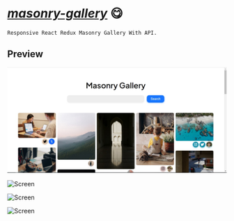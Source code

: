 # [_masonry-gallery_](https://andreishpinko.github.io/masonry-gallery) 😋

```
Responsive React Redux Masonry Gallery With API.
```
## Preview
![Screen](https://github.com/AndreiShpinko/masonry-gallery/blob/gh-pages/readmeScreens/screen1.jpg)

![Screen](https://github.com/AndreiShpinko/react-weather/blob/main/public/readme/screen2.jpg)

![Screen](https://github.com/AndreiShpinko/react-weather/blob/main/public/readme/screen3.jpg)

![Screen](https://github.com/AndreiShpinko/react-weather/blob/main/public/readme/screen4.jpg)
